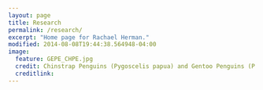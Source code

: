 ```yaml
---
layout: page
title: Research
permalink: /research/
excerpt: "Home page for Rachael Herman."
modified: 2014-08-08T19:44:38.564948-04:00
image:
  feature: GEPE_CHPE.jpg
  credit: Chinstrap Penguins (Pygoscelis papua) and Gentoo Penguins (P. papua), Danger Islands
  creditlink: 
---
```


